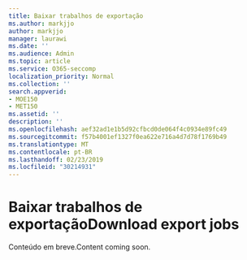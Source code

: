```yaml
---
title: Baixar trabalhos de exportação
ms.author: markjjo
author: markjjo
manager: laurawi
ms.date: ''
ms.audience: Admin
ms.topic: article
ms.service: O365-seccomp
localization_priority: Normal
ms.collection: ''
search.appverid:
- MOE150
- MET150
ms.assetid: ''
description: ''
ms.openlocfilehash: aef32ad1e1b5d92cfbcd0de064f4c0934e89fc49
ms.sourcegitcommit: f57b4001ef1327f0ea622e716a4d7d78f1769b49
ms.translationtype: MT
ms.contentlocale: pt-BR
ms.lasthandoff: 02/23/2019
ms.locfileid: "30214931"
---
```

# <a name="download-export-jobs"></a><span data-ttu-id="57c1c-102">Baixar trabalhos de exportação</span><span class="sxs-lookup"><span data-stu-id="57c1c-102">Download export jobs</span></span>

<span data-ttu-id="57c1c-103">Conteúdo em breve.</span><span class="sxs-lookup"><span data-stu-id="57c1c-103">Content coming soon.</span></span>